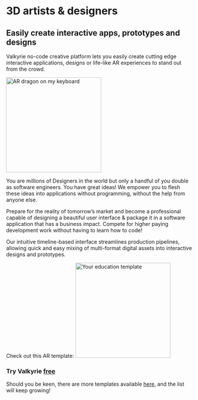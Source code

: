 # 3D artists & designers
## Easily create interactive apps, prototypes and designs

Valkyrie no-code creative platform lets you easily create cutting edge interactive applications, designs or life-like AR experiences to stand out from the crowd.

<img src= "https://cdn2.talansoft.com/ftp/img/tutorial_sample_images/ios-dragon_on_keyboard-Iphone-5.5b-v2.png" alt="AR dragon on my keyboard" width="256"></a>

You are millions of Designers in the world but only a handful of you double as software engineers. You have great ideas! We empower you to flesh these ideas into applications without programming, without the help from anyone else.

Prepare for the reality of tomorrow’s market and become a professional capable of designing a beautiful user interface & package it in a software application that has a business impact. Compete for higher paying development work without having to learn how to code!

Our intuitive timeline-based interface streamlines production pipelines, allowing quick and easy mixing of multi-format digital assets into interactive designs and prototypes.

Check out this AR template:
<a href="VlkSamples/ar-dragon"><img src= "https://cdn2.talansoft.com/ftp/img/www/Dragon-AR-3.png" alt="Your education template" width="256"></a>

### Try Valkyrie [**free**](https://www.talansoft.com/vlk/downloads)

Should you be keen, there are more templates available [here](./home#_Samples_), and the list will keep growing!
